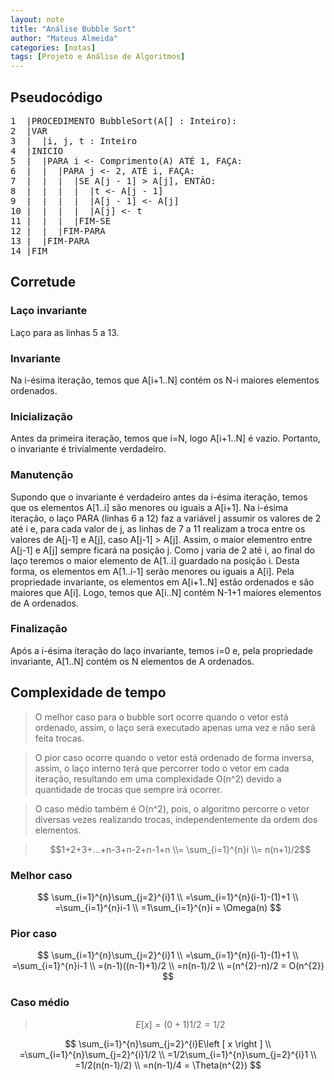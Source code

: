 ```yaml
---
layout: note
title: "Análise Bubble Sort"
author: "Mateus Almeida"
categories: [notas]
tags: [Projeto e Análise de Algoritmos]
---
```


## Pseudocódigo

<pre class="responsive-latex">
1  |PROCEDIMENTO BubbleSort(A[] : Inteiro):
2  |VAR
3  |  |i, j, t : Inteiro
4  |INICIO
5  |  |PARA i <- Comprimento(A) ATÉ 1, FAÇA:
6  |  |  |PARA j <- 2, ATÉ i, FAÇA:
7  |  |  |  |SE A[j - 1] > A[j], ENTÃO:
8  |  |  |  |  |t <- A[j - 1]
9  |  |  |  |  |A[j - 1] <- A[j]
10 |  |  |  |  |A[j] <- t
11 |  |  |  |FIM-SE
12 |  |  |FIM-PARA
13 |  |FIM-PARA
14 |FIM
</pre>

## Corretude

### Laço invariante
Laço para as linhas 5 a 13.

### Invariante
Na i-ésima iteração, temos que A[i+1..N] contém os N-i maiores elementos ordenados.

### Inicialização
Antes da primeira iteração, temos que i=N, logo A[i+1..N] é vazio. Portanto, o invariante é trivialmente verdadeiro.

### Manutenção
Supondo que o invariante é verdadeiro antes da i-ésima iteração, temos que os elementos A[1..i] são menores ou iguais a A[i+1]. Na i-ésima iteração, o laço PARA (linhas 6 a 12) faz a variável j assumir os valores de 2 até i e, para cada valor de j, as linhas de 7 a 11 realizam a troca entre os valores de A[j-1] e A[j], caso A[j-1] > A[j]. Assim, o maior elementro entre A[j-1] e A[j] sempre ficará na posição j. Como j varia de 2 até i, ao final do laço teremos o maior elemento de A[1..i] guardado na posição i. Desta forma, os elementos em A[1..i-1] serão menores ou iguais a A[i]. Pela propriedade invariante, os elementos em A[i+1..N] estão ordenados e são maiores que A[i]. Logo, temos que A[i..N] contém N-1+1 maiores elementos de A ordenados.

### Finalização
Após a i-ésima iteração do laço invariante, temos i=0 e, pela propriedade invariante, A[1..N] contém os N elementos de A ordenados.

## Complexidade de tempo
>O melhor caso para o bubble sort ocorre quando o vetor está ordenado, assim, o laço será executado apenas uma vez e não será feita trocas. 

>O pior caso ocorre quando o vetor está ordenado de forma inversa, assim, o laço interno terá que percorrer todo o vetor em cada iteração, resultando em uma complexidade O(n^2) devido a quantidade de trocas que sempre irá ocorrer.

>O caso médio também é O(n^2), pois, o algoritmo percorre o vetor diversas vezes realizando trocas, independentemente da ordem dos elementos.

>$$1+2+3+...+n-3+n-2+n-1+n 
>\\= \sum_{i=1}^{n}i \\= n(n+1)/2$$

### Melhor caso

$$
\sum_{i=1}^{n}\sum_{j=2}^{i}1
\\
=\sum_{i=1}^{n}(i-1)-(1)+1
\\
=\sum_{i=1}^{n}i-1
\\
=1\sum_{i=1}^{n}i = \Omega(n)
$$

### Pior caso

$$
\sum_{i=1}^{n}\sum_{j=2}^{i}1
\\
=\sum_{i=1}^{n}(i-1)-(1)+1
\\
=\sum_{i=1}^{n}i-1
\\
=(n-1)((n-1)+1)/2
\\
=n(n-1)/2
\\
=(n^{2}-n)/2 = O(n^{2})
$$

### Caso médio
>$$E\left [ x \right ] = (0 + 1)1/2 = 1/2$$

$$
\sum_{i=1}^{n}\sum_{j=2}^{i}E\left [ x \right ]
\\
=\sum_{i=1}^{n}\sum_{j=2}^{i}1/2
\\
=1/2\sum_{i=1}^{n}\sum_{j=2}^{i}1
\\
=1/2(n(n-1)/2)
\\
=n(n-1)/4 = \Theta(n^{2})
$$